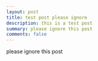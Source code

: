 ```yaml
---
layout: post
title: test post please ignore
description: this is a test post
summary: please ignore this post
comments: false
---
```


please ignore this post
